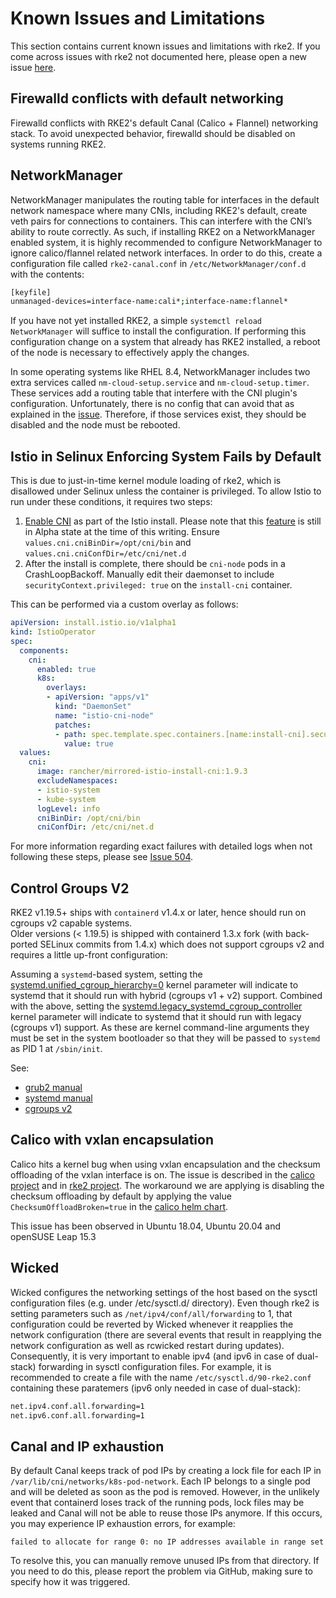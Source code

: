 # Known Issues and Limitations

This section contains current known issues and limitations with rke2. If you come across issues with rke2 not documented here, please open a new issue [here](https://github.com/rancher/rke2/issues).

## Firewalld conflicts with default networking

Firewalld conflicts with RKE2's default Canal (Calico + Flannel) networking stack. To avoid unexpected behavior, firewalld should be disabled on systems running RKE2.

## NetworkManager

NetworkManager manipulates the routing table for interfaces in the default network namespace where many CNIs, including RKE2's default, create veth pairs for connections to containers. This can interfere with the CNI’s ability to route correctly. As such, if installing RKE2 on a NetworkManager enabled system, it is highly recommended to configure NetworkManager to ignore calico/flannel related network interfaces. In order to do this, create a configuration file called `rke2-canal.conf` in `/etc/NetworkManager/conf.d` with the contents:
```bash
[keyfile]
unmanaged-devices=interface-name:cali*;interface-name:flannel*
```

If you have not yet installed RKE2, a simple `systemctl reload NetworkManager` will suffice to install the configuration. If performing this configuration change on a system that already has RKE2 installed, a reboot of the node is necessary to effectively apply the changes.

In some operating systems like RHEL 8.4, NetworkManager includes two extra services called `nm-cloud-setup.service` and `nm-cloud-setup.timer`. These services add a routing table that interfere with the CNI plugin's configuration. Unfortunately, there is no config that can avoid that as explained in the [issue](https://github.com/rancher/rke2/issues/1053). Therefore, if those services exist, they should be disabled and the node must be rebooted.

## Istio in Selinux Enforcing System Fails by Default

This is due to just-in-time kernel module loading of rke2, which is disallowed under Selinux unless the container is privileged.
To allow Istio to run under these conditions, it requires two steps:
1. [Enable CNI](https://istio.io/latest/docs/setup/additional-setup/cni/) as part of the Istio install. Please note that this [feature](https://istio.io/latest/about/feature-stages/) is still in Alpha state at the time of this writing.
Ensure `values.cni.cniBinDir=/opt/cni/bin` and `values.cni.cniConfDir=/etc/cni/net.d`
2. After the install is complete, there should be `cni-node` pods in a CrashLoopBackoff. Manually edit their daemonset to include `securityContext.privileged: true` on the `install-cni` container.

This can be performed via a custom overlay as follows:
```yaml
apiVersion: install.istio.io/v1alpha1
kind: IstioOperator
spec:
  components:
    cni:
      enabled: true
      k8s:
        overlays:
        - apiVersion: "apps/v1"
          kind: "DaemonSet"
          name: "istio-cni-node"
          patches:
          - path: spec.template.spec.containers.[name:install-cni].securityContext.privileged
            value: true
  values:
    cni:
      image: rancher/mirrored-istio-install-cni:1.9.3
      excludeNamespaces:
      - istio-system
      - kube-system
      logLevel: info
      cniBinDir: /opt/cni/bin
      cniConfDir: /etc/cni/net.d
```

For more information regarding exact failures with detailed logs when not following these steps, please see [Issue 504](https://github.com/rancher/rke2/issues/504).

## Control Groups V2

RKE2 v1.19.5+ ships with `containerd` v1.4.x or later, hence should run on cgroups v2 capable systems.  
Older versions (< 1.19.5) is shipped with containerd 1.3.x fork (with back-ported SELinux commits from 1.4.x)
which does not support cgroups v2 and requires a little up-front configuration:

Assuming a `systemd`-based system, setting the [systemd.unified_cgroup_hierarchy=0](https://www.freedesktop.org/software/systemd/man/systemd.html#systemd.unified_cgroup_hierarchy)
kernel parameter will indicate to systemd that it should run with hybrid (cgroups v1 + v2) support.
Combined with the above, setting the [systemd.legacy_systemd_cgroup_controller](https://www.freedesktop.org/software/systemd/man/systemd.html#systemd.legacy_systemd_cgroup_controller)
kernel parameter will indicate to systemd that it should run with legacy (cgroups v1) support.
As these are kernel command-line arguments they must be set in the system bootloader so that they will be
passed to `systemd` as PID 1 at `/sbin/init`.

See:

- [grub2 manual](https://www.gnu.org/software/grub/manual/grub/grub.html#linux)
- [systemd manual](https://www.freedesktop.org/software/systemd/man/systemd.html#Kernel%20Command%20Line)
- [cgroups v2](https://www.kernel.org/doc/html/latest/admin-guide/cgroup-v2.html)


## Calico with vxlan encapsulation

Calico hits a kernel bug when using vxlan encapsulation and the checksum offloading of the vxlan interface is on.
The issue is described in the [calico project](https://github.com/projectcalico/calico/issues/4865) and in
[rke2 project](https://github.com/rancher/rke2/issues/1541). The workaround we are applying is disabling the checksum
offloading by default by applying the value `ChecksumOffloadBroken=true` in the [calico helm chart](https://github.com/rancher/rke2-charts/blob/main/charts/rke2-calico/rke2-calico/v3.19.2-203/values.yaml#L51-L53).

This issue has been observed in Ubuntu 18.04, Ubuntu 20.04 and openSUSE Leap 15.3

## Wicked

Wicked configures the networking settings of the host based on the sysctl configuration files (e.g. under /etc/sysctl.d/ directory). Even though rke2 is setting parameters such as `/net/ipv4/conf/all/forwarding` to 1, that configuration could be reverted by Wicked whenever it reapplies the network configuration (there are several events that result in reapplying the network configuration as well as rcwicked restart during updates). Consequently, it is very important to enable ipv4 (and ipv6 in case of dual-stack) forwarding in sysctl configuration files. For example, it is recommended to create a file with the name `/etc/sysctl.d/90-rke2.conf` containing these paratemers (ipv6 only needed in case of dual-stack):

```bash
net.ipv4.conf.all.forwarding=1
net.ipv6.conf.all.forwarding=1
```

## Canal and IP exhaustion

By default Canal keeps track of pod IPs by creating a lock file for each IP in `/var/lib/cni/networks/k8s-pod-network`. Each IP belongs to a single pod and will be deleted as soon as the pod is removed. However, in the unlikely event that containerd loses track of the running pods, lock files may be leaked and Canal will not be able to reuse those IPs anymore. If this occurs, you may experience IP exhaustion errors, for example:

```console
failed to allocate for range 0: no IP addresses available in range set
```

To resolve this, you can manually remove unused IPs from that directory. If you need to do this, please report the problem via GitHub, making sure to specify how it was triggered.
